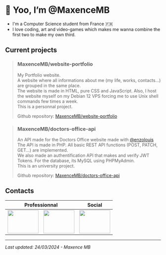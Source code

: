 # 👋 Yoo, I’m @MaxenceMB
- I'm a Computer Science student from France 🇫🇷
- I love coding, art and video-games which makes me wanna combine the first two to make my own third.

  
## Current projects  

> ### MaxenceMB/website-portfolio
> My Portfolio website.  
> A website where all informations about me (my life, works, contacts...) are grouped in the same place.  
> The website is made in HTML, pure CSS and JavaScript. Also, I host the website myself on my Debian 12 VPS forcing me to use Unix shell commands few times a week.  
> This is a personnal project.
>
> Github repository: [MaxenceMB/website-portfolio](https://github.com/MaxenceMB/website-portfolio) 

> ### MaxenceMB/doctors-office-api
> An API made for the Doctors Office website made with [@enzolouis](https://github.com/enzolouis)    
> The API is made in PHP. All basic REST API functions (POST, PATCH, GET...) are implemented.    
> We also made an authentification API that makes and verify JWT Tokens. For the database, its MySQL using PHPMyAdmin.   
> This is an university project.
>
> Github repository: [MaxenceMB/doctors-office-api](https://github.com/MaxenceMB/doctors-office-api)


## Contacts
<table>
  <thead>
    <tr>
      <th colspan=2>Professionnal</th>
      <th>Social</th>
    </tr>
  </thead>
  <tbody>
    <tr>
      <td><a href = "https://linkedin.com/in/maxence-maury-balit"><img src = "https://www.svgrepo.com/show/54425/linkedin.svg" style = "height: 75px; width: 100px;"/></a></td>
      <td><a href = "mailto:maury.maxence13@gmail.com"><img src = "https://www.svgrepo.com/show/375840/mail.svg" style = "height: 75px; width: 100px;"/></a></td>
      <td><a href = "https://instagram.com/fait.sens"><img src = "https://www.svgrepo.com/show/14412/instagram.svg" style = "height: 75px; width: 100px;"/></a></td>
    </tr>
  </tbody>
</table>

----------------------------------------------------------------------------------------------------------------------------------------------  
*Last updated: 24/03/2024  -  Maxence MB*
